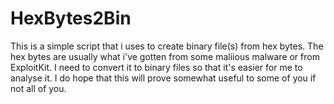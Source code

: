 HexBytes2Bin
============

This is a simple script that i uses to create binary file(s) from hex bytes.
The hex bytes are usually what i've gotten from some maliious malware or from ExploitKit.
I need to convert it to binary files so that it's easier for me to analyse it.
I do hope that this will prove somewhat useful to some of you if not all of you.
